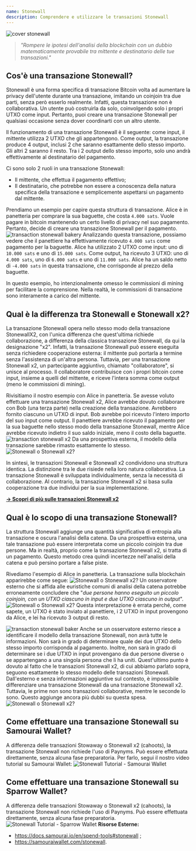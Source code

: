 ```yaml
---
name: Stonewall
description: Comprendere e utilizzare le transazioni Stonewall
---
```

![cover stonewall](assets/cover.jpeg)

> *"Rompere le ipotesi dell'analisi della blockchain con un dubbio matematicamente provabile tra mittente e destinatario delle tue transazioni."*

## Cos'è una transazione Stonewall?
Stonewall è una forma specifica di transazione Bitcoin volta ad aumentare la privacy dell'utente durante una transazione, imitando un coinjoin tra due parti, senza però esserlo realmente. Infatti, questa transazione non è collaborativa. Un utente può costruirla da solo, coinvolgendo solo i propri UTXO come input. Pertanto, puoi creare una transazione Stonewall per qualsiasi occasione senza dover coordinarti con un altro utente.

Il funzionamento di una transazione Stonewall è il seguente: come input, il mittente utilizza 2 UTXO che gli appartengono. Come output, la transazione produce 4 output, inclusi 2 che saranno esattamente dello stesso importo. Gli altri 2 saranno il resto. Tra i 2 output dello stesso importo, solo uno andrà effettivamente al destinatario del pagamento.

Ci sono solo 2 ruoli in una transazione Stonewall:
- Il mittente, che effettua il pagamento effettivo;
- Il destinatario, che potrebbe non essere a conoscenza della natura specifica della transazione e semplicemente aspettarsi un pagamento dal mittente.

Prendiamo un esempio per capire questa struttura di transazione. Alice è in panetteria per comprare la sua baguette, che costa `4.000 sats`. Vuole pagare in bitcoin mantenendo un certo livello di privacy nel suo pagamento. Pertanto, decide di creare una transazione Stonewall per il pagamento.
![transaction stonewall bakery](assets/it/1.png)
Analizzando questa transazione, possiamo vedere che il panettiere ha effettivamente ricevuto `4.000 sats` come pagamento per la baguette. Alice ha utilizzato 2 UTXO come input: uno di `10.000 sats` e uno di `15.000 sats`. Come output, ha ricevuto 3 UTXO: uno di `4.000 sats`, uno di `6.000 sats` e uno di `11.000 sats`. Alice ha un saldo netto di `-4.000 sats` in questa transazione, che corrisponde al prezzo della baguette.

In questo esempio, ho intenzionalmente omesso le commissioni di mining per facilitare la comprensione. Nella realtà, le commissioni di transazione sono interamente a carico del mittente.

## Qual è la differenza tra Stonewall e Stonewall x2?
La transazione Stonewall opera nello stesso modo della transazione StonewallX2, con l'unica differenza che quest'ultima richiede collaborazione, a differenza della classica transazione Stonewall, da qui la designazione "x2". Infatti, la transazione Stonewall può essere eseguita senza richiedere cooperazione esterna: il mittente può portarla a termine senza l'assistenza di un'altra persona. Tuttavia, per una transazione Stonewall x2, un partecipante aggiuntivo, chiamato "collaboratore", si unisce al processo. Il collaboratore contribuisce con i propri bitcoin come input, insieme a quelli del mittente, e riceve l'intera somma come output (meno le commissioni di mining).

Rivisitiamo il nostro esempio con Alice in panetteria. Se avesse voluto effettuare una transazione Stonewall x2, Alice avrebbe dovuto collaborare con Bob (una terza parte) nella creazione della transazione. Avrebbero fornito ciascuno un UTXO di input. Bob avrebbe poi ricevuto l'intero importo del suo input come output. Il panettiere avrebbe ricevuto il pagamento per la sua baguette nello stesso modo della transazione Stonewall, mentre Alice avrebbe ricevuto indietro il suo saldo iniziale, meno il costo della baguette.
![transaction stonewall x2](assets/it/2.png)
Da una prospettiva esterna, il modello della transazione sarebbe rimasto esattamente lo stesso.
![Stonewall o Stonewall x2?](assets/it/3.png)

In sintesi, le transazioni Stonewall e Stonewall x2 condividono una struttura identica. La distinzione tra le due risiede nella loro natura collaborativa. La transazione Stonewall è sviluppata individualmente, senza la necessità di collaborazione. Al contrario, la transazione Stonewall x2 si basa sulla cooperazione tra due individui per la sua implementazione.

[**-> Scopri di più sulle transazioni Stonewall x2**](https://planb.network/tutorials/privacy/stonewall-x2)

## Qual è lo scopo di una transazione Stonewall?
La struttura Stonewall aggiunge una quantità significativa di entropia alla transazione e oscura l'analisi della catena. Da una prospettiva esterna, una tale transazione può essere interpretata come un piccolo coinjoin tra due persone. Ma in realtà, proprio come la transazione Stonewall x2, si tratta di un pagamento. Questo metodo crea quindi incertezze nell'analisi della catena e può persino portare a false piste.

Rivediamo l'esempio di Alice in panetteria. La transazione sulla blockchain apparirebbe come segue:
![Stonewall o Stonewall x2?](assets/it/4.png)
Un osservatore esterno che si affida alle euristiche comuni di analisi della catena potrebbe erroneamente concludere che "*due persone hanno eseguito un piccolo coinjoin, con un UTXO ciascuno in input e due UTXO ciascuno in output*".
![Stonewall o Stonewall x2?](assets/it/5.png)
Questa interpretazione è errata perché, come sapete, un UTXO è stato inviato al panettiere, i 2 UTXO in input provengono da Alice, e lei ha ricevuto 3 output di resto.

![transaction stonewall baker](assets/it/1.png)
Anche se un osservatore esterno riesce a identificare il modello della transazione Stonewall, non avrà tutte le informazioni. Non sarà in grado di determinare quale dei due UTXO dello stesso importo corrisponda al pagamento. Inoltre, non sarà in grado di determinare se i due UTXO in input provengano da due persone diverse o se appartengano a una singola persona che li ha uniti. Quest'ultimo punto è dovuto al fatto che le transazioni Stonewall x2, di cui abbiamo parlato sopra, seguono esattamente lo stesso modello delle transazioni Stonewall. Dall'esterno e senza informazioni aggiuntive sul contesto, è impossibile differenziare una transazione Stonewall da una transazione Stonewall x2. Tuttavia, le prime non sono transazioni collaborative, mentre le seconde lo sono. Questo aggiunge ancora più dubbi su questa spesa.
![Stonewall o Stonewall x2?](assets/it/3.png)
## Come effettuare una transazione Stonewall su Samourai Wallet?
A differenza delle transazioni Stowaway o Stonewall x2 (cahoots), la transazione Stonewall non richiede l'uso di Paynyms. Può essere effettuata direttamente, senza alcuna fase preparatoria. Per farlo, segui il nostro video tutorial su Samourai Wallet: 
![Stonewall Tutorial - Samourai Wallet](https://youtu.be/mlRtZvWGuk0?si=e_lSKJLvybWUna1j)

## Come effettuare una transazione Stonewall su Sparrow Wallet?
A differenza delle transazioni Stowaway o Stonewall x2 (cahoots), la transazione Stonewall non richiede l'uso di Paynyms. Può essere effettuata direttamente, senza alcuna fase preparatoria.
![Stonewall Tutorial - Sparrow Wallet](https://youtu.be/su89ljkV_OI?si=1jNaSJGvECUYe6Or)
**Risorse Esterne:**
- https://docs.samourai.io/en/spend-tools#stonewall ;
- https://samouraiwallet.com/stonewall.
